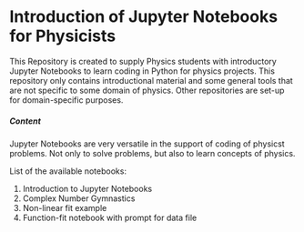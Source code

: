# Introduction of Jupyter Notebooks for Physicists
This Repository is created to supply Physics students with introductory Jupyter Notebooks to learn coding in Python for physics projects. This repository only contains introductional material and some general tools that are not specific to some domain of physics. Other repositories are set-up for domain-specific purposes.
##### Content
Jupyter Notebooks are very versatile in the support of coding of physicst problems. Not only to solve problems, but also to learn concepts of physics. 

List of the available notebooks:
1. Introduction to Jupyter Notebooks
2. Complex Number Gymnastics
3. Non-linear fit example
4. Function-fit notebook with prompt for data file
